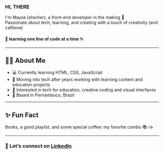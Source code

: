 ### HI, THERE
I'm Mayse (she/her), a front-end developer in the making 🌱  
Passionate about tech, learning, and creating with a touch of creativity (and caffeine)

#### 🧮 learning one line of code at a time ✨

---

## 👩‍💻 About Me
- 💻 Currently learning HTML, CSS, JavaScript  
- 🧠 Moving into tech after years working with learning content and education projects  
- 💜 Interested in tech for education, creative coding and visual interfaces  
- 📍 Based in Pernambuco, Brazil

---

## ✨ Fun Fact  
Books, a good playlist, and some special coffee: my favorite combo 📚🎶☕

---

### 🔗 Let’s connect on [LinkedIn](https://www.linkedin.com/in/maysecosmo) 
